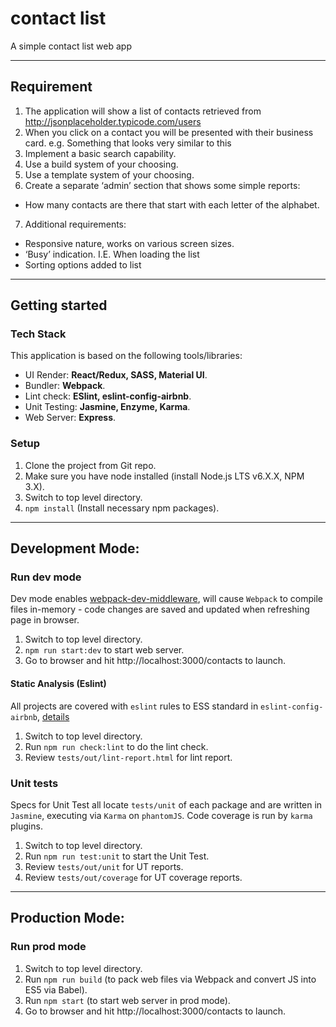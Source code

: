 # contact list

A simple contact list web app

---
## Requirement
1. The application will show a list of contacts retrieved from
http://jsonplaceholder.typicode.com/users
2. When you click on a contact you will be presented with their business card.
e.g. Something that looks very similar to this
3. Implement a basic search capability.
4. Use a build system of your choosing.
5. Use a template system of your choosing.
6. Create a separate ‘admin’ section that shows some simple reports:
  - How many contacts are there that start with each letter of the alphabet.
7. Additional requirements:
  - Responsive nature, works on various screen sizes.
  - ‘Busy’ indication. I.E. When loading the list
  - Sorting options added to list

---
## Getting started
### Tech Stack
This application is based on the following tools/libraries:
- UI Render: **React/Redux, SASS, Material UI**.
- Bundler: **Webpack**.
- Lint check: **ESlint, eslint-config-airbnb**.
- Unit Testing: **Jasmine, Enzyme, Karma**.
- Web Server: **Express**.

### Setup
1. Clone the project from Git repo.
2. Make sure you have node installed (install Node.js LTS v6.X.X, NPM 3.X).
3. Switch to top level directory.
4. `npm install` (Install necessary npm packages).

---
## Development Mode:

### Run dev mode
Dev mode enables [webpack-dev-middleware](https://webpack.js.org/guides/development/#using-webpack-dev-middleware), will cause `Webpack` to compile files in-memory - code changes are saved and updated when refreshing page in browser.

1. Switch to top level directory.
2. `npm run start:dev` to start web server.
3. Go to browser and hit http://localhost:3000/contacts to launch.


#### Static Analysis (Eslint)
All projects are covered with `eslint` rules to ESS standard in `eslint-config-airbnb`, [details](https://github.com/airbnb/javascript)

1. Switch to top level directory.
2. Run `npm run check:lint` to do the lint check.
3. Review `tests/out/lint-report.html` for lint report.

### Unit tests
Specs for Unit Test all locate `tests/unit` of each package and are written in `Jasmine`, executing via `Karma` on `phantomJS`. Code coverage is run by `karma` plugins.

1. Switch to top level directory.
2. Run `npm run test:unit` to start the Unit Test.
3. Review `tests/out/unit` for UT reports.
4. Review `tests/out/coverage` for UT coverage reports.

---
## Production Mode:

### Run prod mode
1. Switch to top level directory.
2. Run `npm run build` (to pack web files via Webpack and convert JS into ES5 via Babel).
3. Run `npm start` (to start web server in prod mode).
4. Go to browser and hit http://localhost:3000/contacts to launch.
